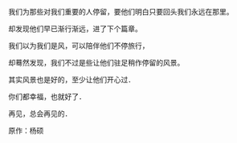 我们为那些对我们重要的人停留，要他们明白只要回头我们永远在那里。

却发现他们早已渐行渐远，进了下个篇章。

我们以为我们是风，可以陪伴他们不停旅行，

却蓦然发现，我们不过是些让他们驻足稍作停留的风景。

其实风景也是好的，至少让他们开心过．

你们都幸福，也就好了．

再见，总会再见的．


原作：杨硕